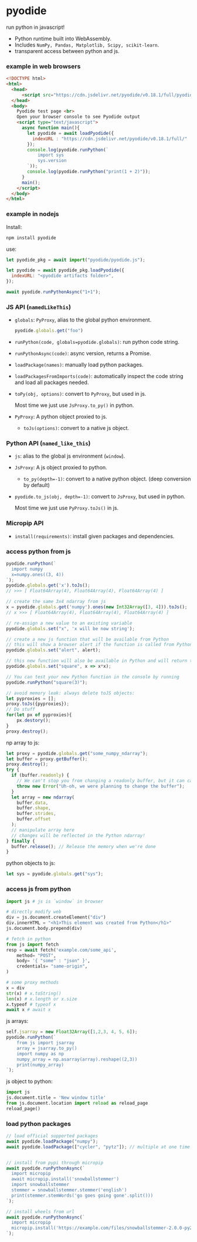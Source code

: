 # pyodide

run python in javascript!

* Python runtime built into WebAssembly.
* Includes `NumPy, Pandas, Matplotlib, Scipy, scikit-learn`.
* transparent access between python and js.

### example in web browsers

```html
<!DOCTYPE html>
<html>
  <head>
      <script src="https://cdn.jsdelivr.net/pyodide/v0.18.1/full/pyodide.js"></script>
  </head>
  <body>
    Pyodide test page <br>
    Open your browser console to see Pyodide output
    <script type="text/javascript">
      async function main(){
        let pyodide = await loadPyodide({
          indexURL : "https://cdn.jsdelivr.net/pyodide/v0.18.1/full/"
        });
        console.log(pyodide.runPython(`
            import sys
            sys.version
        `));
        console.log(pyodide.runPython("print(1 + 2)"));
      }
      main();
    </script>
  </body>
</html>
```


### example in nodejs

Install:

```bash
npm install pyodide
```

use:

```js
let pyodide_pkg = await import("pyodide/pyodide.js");

let pyodide = await pyodide_pkg.loadPyodide({
  indexURL: "<pyodide artifacts folder>",
});

await pyodide.runPythonAsync("1+1");
```


### JS API (`namedLikeThis`)

* `globals`: `PyProxy`, alias to the global python environment.

  ```js
  pyodide.globals.get("foo")
  ```

* `runPython(code, globals=pyodide.globals)`: run python code string.

* `runPythonAsync(code)`: async version, returns a Promise.

* `loadPackage(names)`: manually load python packages.

* `loadPackagesFromImports(code)`: automatically inspect the code string and load all packages needed.

* `toPy(obj, options)`: convert to `PyProxy`, but used in js.

  Most time we just use `JsProxy.to_py()` in python.

* `PyProxy`: A python object proxied to js.

  * `toJs(options)`: convert to a native js object.


### Python API (`named_like_this`)

* `js`: alias to the global js environment (`window`).
* `JsProxy`: A js object proxied to python.
  * `to_py(depth=-1)`: convert to a native python object. (deep conversion by default)

* `pyodide.to_js(obj, depth=-1)`: convert to `JsProxy`, but used in python.

  Most time we just use `PyProxy.toJs()` in js.


### Micropip API

* `install(requirements)`: install given packages and dependencies.


### access python from js

```js
pyodide.runPython(`
  import numpy
  x=numpy.ones((3, 4))
`);
pyodide.globals.get('x').toJs();
// >>> [ Float64Array(4), Float64Array(4), Float64Array(4) ]

// create the same 3x4 ndarray from js
x = pyodide.globals.get('numpy').ones(new Int32Array([3, 4])).toJs();
// x >>> [ Float64Array(4), Float64Array(4), Float64Array(4) ]

// re-assign a new value to an existing variable
pyodide.globals.set("x", 'x will be now string');

// create a new js function that will be available from Python
// this will show a browser alert if the function is called from Python
pyodide.globals.set("alert", alert);

// this new function will also be available in Python and will return the squared value.
pyodide.globals.set("square", x => x*x);

// You can test your new Python function in the console by running
pyodide.runPython("square(3)");

// avoid memory leak: always delete toJS objects:
let pyproxies = [];
proxy.toJs({pyproxies});
// Do stuff
for(let px of pyproxies){
    px.destory();
}
proxy.destroy();
```

np array to js:

```js
let proxy = pyodide.globals.get("some_numpy_ndarray");
let buffer = proxy.getBuffer();
proxy.destroy();
try {
  if (buffer.readonly) {
    // We can't stop you from changing a readonly buffer, but it can cause undefined behavior.
    throw new Error("Uh-oh, we were planning to change the buffer");
  }
  let array = new ndarray(
    buffer.data,
    buffer.shape,
    buffer.strides,
    buffer.offset
  );
  // manipulate array here
  // changes will be reflected in the Python ndarray!
} finally {
  buffer.release(); // Release the memory when we're done
}
```

python objects to js:

```js
let sys = pyodide.globals.get("sys");
```


### access js from python

```python
import js # js is `window` in browser

# directly modify web
div = js.document.createElement("div")
div.innerHTML = "<h1>This element was created from Python</h1>"
js.document.body.prepend(div)

# fetch in python
from js import fetch
resp = await fetch('example.com/some_api',
    method= "POST",
    body= '{ "some" : "json" }',
    credentials= "same-origin",
)

# some proxy methods
x = div
str(x) # x.toString()
len(x) # x.length or x.size
x.typeof # typeof x
await x # await x
```

js arrays:

```js
self.jsarray = new Float32Array([1,2,3, 4, 5, 6]);
pyodide.runPython(`
    from js import jsarray
    array = jsarray.to_py()
    import numpy as np
    numpy_array = np.asarray(array).reshape((2,3))
    print(numpy_array)
`);
```

js object to python:

```python
import js
js.document.title = 'New window title'
from js.document.location import reload as reload_page
reload_page()
```


### load python packages

```js
// load official supported packages
await pyodide.loadPackage("numpy");
await pyodide.loadPackage(["cycler", "pytz"]); // multiple at one time


// install from pypi through micropip
await pyodide.runPythonAsync(`
  import micropip
  await micropip.install('snowballstemmer')
  import snowballstemmer
  stemmer = snowballstemmer.stemmer('english')
  print(stemmer.stemWords('go goes going gone'.split()))
`);

// install wheels from url
await pyodide.runPythonAsync(`
  import micropip
  micropip.install('https://example.com/files/snowballstemmer-2.0.0-py2.py3-none-any.whl')
`);
```


